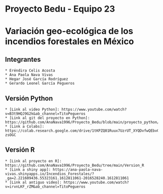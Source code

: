 # Proyecto Bedu - Equipo 23
# Variación geo-ecológica de los incendios forestales en México
## Integrantes

    * Eréndira Celis Acosta
    * Ana Paola Nava Vivas
    * Hegar José García Rodríguez
    * Gerardo Leonel García Pegueros

## Versión Python
    * [Link al video Python]: https://www.youtube.com/watch?v=B3t9HQJ9G2k&ab_channel=TitoPegueros
    * [Link al git del proyecto en Python]: https://github.com/AnaNava1996/Proyecto_Bedu/blob/main/proyecto_python/BEDU_proyecto_python_equipo23.ipynb
    * [Link a Colabs]: https://colab.research.google.com/drive/1tKPZQ01Ruux7UzrUT_XYQDvfwQEbvGMK#scrollTo=cIKSYp-zsOGC

## Versión R
    * [Link al proyecto en R]: https://github.com/AnaNava1996/Proyecto_Bedu/tree/main/Version_R
    * [Link a shiny app]: https://ana-paola-nava-vivas.shinyapps.io/Incendios_Forestales/?_ga=2.221609436.55323161.1612811061-2016528240.1612811061
    * [Link al antiguo video]: https://www.youtube.com/watch?v=irvnLKF_rZM&ab_channel=TitoPegueros
    


